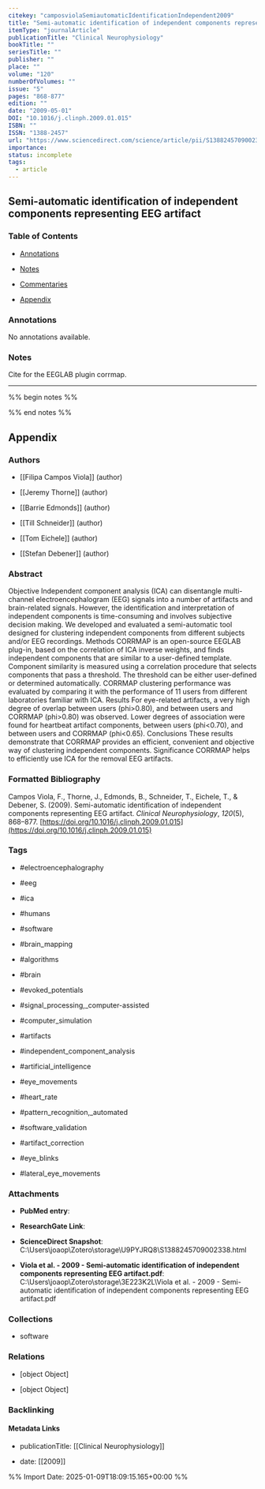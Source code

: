 ```yaml
---
citekey: "camposviolaSemiautomaticIdentificationIndependent2009"
title: "Semi-automatic identification of independent components representing EEG artifact"
itemType: "journalArticle"
publicationTitle: "Clinical Neurophysiology"
bookTitle: ""
seriesTitle: ""
publisher: ""
place: ""
volume: "120"
numberOfVolumes: ""
issue: "5"
pages: "868-877"
edition: ""
date: "2009-05-01"
DOI: "10.1016/j.clinph.2009.01.015"
ISBN: ""
ISSN: "1388-2457"
url: "https://www.sciencedirect.com/science/article/pii/S1388245709002338"
importance: 
status: incomplete
tags:
  - article
---
```


## Semi-automatic identification of independent components representing EEG artifact

### Table of Contents

- [Annotations](#annotations)

- [Notes](#notes)

+ [Commentaries](#commentaries)

- [Appendix](#appendix)

### Annotations


No annotations available.


### Notes



Cite for the EEGLAB plugin corrmap.

---



%% begin notes %%

<!-- Write your personal notes here -->

%% end notes %%

## Appendix

### Authors


- [[Filipa Campos Viola]] (author)

- [[Jeremy Thorne]] (author)

- [[Barrie Edmonds]] (author)

- [[Till Schneider]] (author)

- [[Tom Eichele]] (author)

- [[Stefan Debener]] (author)



### Abstract

Objective
Independent component analysis (ICA) can disentangle multi-channel electroencephalogram (EEG) signals into a number of artifacts and brain-related signals. However, the identification and interpretation of independent components is time-consuming and involves subjective decision making. We developed and evaluated a semi-automatic tool designed for clustering independent components from different subjects and/or EEG recordings.
Methods
CORRMAP is an open-source EEGLAB plug-in, based on the correlation of ICA inverse weights, and finds independent components that are similar to a user-defined template. Component similarity is measured using a correlation procedure that selects components that pass a threshold. The threshold can be either user-defined or determined automatically. CORRMAP clustering performance was evaluated by comparing it with the performance of 11 users from different laboratories familiar with ICA.
Results
For eye-related artifacts, a very high degree of overlap between users (phi>0.80), and between users and CORRMAP (phi>0.80) was observed. Lower degrees of association were found for heartbeat artifact components, between users (phi<0.70), and between users and CORRMAP (phi<0.65).
Conclusions
These results demonstrate that CORRMAP provides an efficient, convenient and objective way of clustering independent components.
Significance
CORRMAP helps to efficiently use ICA for the removal EEG artifacts.


### Formatted Bibliography

Campos Viola, F., Thorne, J., Edmonds, B., Schneider, T., Eichele, T., & Debener, S. (2009). Semi-automatic identification of independent components representing EEG artifact. _Clinical Neurophysiology_, _120_(5), 868–877. [https://doi.org/10.1016/j.clinph.2009.01.015](https://doi.org/10.1016/j.clinph.2009.01.015)


### Tags


- #electroencephalography

- #eeg

- #ica

- #humans

- #software

- #brain_mapping

- #algorithms

- #brain

- #evoked_potentials

- #signal_processing,_computer-assisted

- #computer_simulation

- #artifacts

- #independent_component_analysis

- #artificial_intelligence

- #eye_movements

- #heart_rate

- #pattern_recognition,_automated

- #software_validation

- #artifact_correction

- #eye_blinks

- #lateral_eye_movements




### Attachments


- **PubMed entry**: 

- **ResearchGate Link**: 

- **ScienceDirect Snapshot**: C:\Users\joaop\Zotero\storage\U9PYJRQ8\S1388245709002338.html

- **Viola et al. - 2009 - Semi-automatic identification of independent components representing EEG artifact.pdf**: C:\Users\joaop\Zotero\storage\3E223K2L\Viola et al. - 2009 - Semi-automatic identification of independent components representing EEG artifact.pdf




### Collections


- software




### Relations


- [object Object]

- [object Object]



### Backlinking


#### Metadata Links


- publicationTitle: [[Clinical Neurophysiology]]




- date: [[2009]]





<!-- Any additional notes or comments -->


%% Import Date: 2025-01-09T18:09:15.165+00:00 %%
